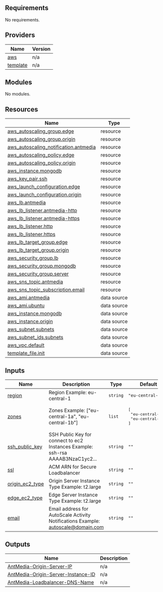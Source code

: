 ## Requirements

No requirements.

## Providers

| Name | Version |
|------|---------|
| <a name="provider_aws"></a> [aws](#provider\_aws) | n/a |
| <a name="provider_template"></a> [template](#provider\_template) | n/a |

## Modules

No modules.

## Resources

| Name | Type |
|------|------|
| [aws_autoscaling_group.edge](https://registry.terraform.io/providers/hashicorp/aws/latest/docs/resources/autoscaling_group) | resource |
| [aws_autoscaling_group.origin](https://registry.terraform.io/providers/hashicorp/aws/latest/docs/resources/autoscaling_group) | resource |
| [aws_autoscaling_notification.antmedia](https://registry.terraform.io/providers/hashicorp/aws/latest/docs/resources/autoscaling_notification) | resource |
| [aws_autoscaling_policy.edge](https://registry.terraform.io/providers/hashicorp/aws/latest/docs/resources/autoscaling_policy) | resource |
| [aws_autoscaling_policy.origin](https://registry.terraform.io/providers/hashicorp/aws/latest/docs/resources/autoscaling_policy) | resource |
| [aws_instance.mongodb](https://registry.terraform.io/providers/hashicorp/aws/latest/docs/resources/instance) | resource |
| [aws_key_pair.ssh](https://registry.terraform.io/providers/hashicorp/aws/latest/docs/resources/key_pair) | resource |
| [aws_launch_configuration.edge](https://registry.terraform.io/providers/hashicorp/aws/latest/docs/resources/launch_configuration) | resource |
| [aws_launch_configuration.origin](https://registry.terraform.io/providers/hashicorp/aws/latest/docs/resources/launch_configuration) | resource |
| [aws_lb.antmedia](https://registry.terraform.io/providers/hashicorp/aws/latest/docs/resources/lb) | resource |
| [aws_lb_listener.antmedia-http](https://registry.terraform.io/providers/hashicorp/aws/latest/docs/resources/lb_listener) | resource |
| [aws_lb_listener.antmedia-https](https://registry.terraform.io/providers/hashicorp/aws/latest/docs/resources/lb_listener) | resource |
| [aws_lb_listener.http](https://registry.terraform.io/providers/hashicorp/aws/latest/docs/resources/lb_listener) | resource |
| [aws_lb_listener.https](https://registry.terraform.io/providers/hashicorp/aws/latest/docs/resources/lb_listener) | resource |
| [aws_lb_target_group.edge](https://registry.terraform.io/providers/hashicorp/aws/latest/docs/resources/lb_target_group) | resource |
| [aws_lb_target_group.origin](https://registry.terraform.io/providers/hashicorp/aws/latest/docs/resources/lb_target_group) | resource |
| [aws_security_group.lb](https://registry.terraform.io/providers/hashicorp/aws/latest/docs/resources/security_group) | resource |
| [aws_security_group.mongodb](https://registry.terraform.io/providers/hashicorp/aws/latest/docs/resources/security_group) | resource |
| [aws_security_group.server](https://registry.terraform.io/providers/hashicorp/aws/latest/docs/resources/security_group) | resource |
| [aws_sns_topic.antmedia](https://registry.terraform.io/providers/hashicorp/aws/latest/docs/resources/sns_topic) | resource |
| [aws_sns_topic_subscription.email](https://registry.terraform.io/providers/hashicorp/aws/latest/docs/resources/sns_topic_subscription) | resource |
| [aws_ami.antmedia](https://registry.terraform.io/providers/hashicorp/aws/latest/docs/data-sources/ami) | data source |
| [aws_ami.ubuntu](https://registry.terraform.io/providers/hashicorp/aws/latest/docs/data-sources/ami) | data source |
| [aws_instance.mongodb](https://registry.terraform.io/providers/hashicorp/aws/latest/docs/data-sources/instance) | data source |
| [aws_instance.origin](https://registry.terraform.io/providers/hashicorp/aws/latest/docs/data-sources/instance) | data source |
| [aws_subnet.subnets](https://registry.terraform.io/providers/hashicorp/aws/latest/docs/data-sources/subnet) | data source |
| [aws_subnet_ids.subnets](https://registry.terraform.io/providers/hashicorp/aws/latest/docs/data-sources/subnet_ids) | data source |
| [aws_vpc.default](https://registry.terraform.io/providers/hashicorp/aws/latest/docs/data-sources/vpc) | data source |
| [template_file.init](https://registry.terraform.io/providers/hashicorp/template/latest/docs/data-sources/file) | data source |

## Inputs

| Name | Description | Type | Default | Required |
|------|-------------|------|---------|:--------:|
| <a name="input_region"></a> [region](#input\_region) | Region Example: eu-central-1 | `string` | `"eu-central-1"` | yes |
| <a name="input_zones"></a> [zones](#input\_zones) | Zones Example: ["eu-central-1a", "eu-central-1b"] | `list` | <pre>[<br>  "eu-central-1a",<br>  "eu-central-1b"<br>]</pre> | yes |
| <a name="input_ssh_public_key"></a> [ssh\_public\_key](#input\_ssh\_public\_key) | SSH Public Key for connect to ec2 Instances Example: ssh-rsa AAAAB3NzaC1yc2... | `string` | `""` | yes |
| <a name="input_ssl"></a> [ssl](#input\_ssl) | ACM ARN for Secure Loadbalancer | `string` | `""` | yes |
| <a name="input_origin_ec2_type"></a> [origin\_ec2\_type](#input\_origin\_ec2\_type) | Origin Server Instance Type Example: t2.large | `string` | `""` | yes |
| <a name="input_edge_ec2_type"></a> [edge\_ec2\_type](#input\_edge\_ec2\_type) | Edge Server Instance Type Example: t2.large | `string` | `""` | yes |
| <a name="input_email"></a> [email](#input\_email) | Email address for AutoScale Activity Notifications Example: autoscale@domain.com | `string` | `""` | yes |

## Outputs

| Name | Description |
|------|-------------|
| <a name="output_AntMedia-Origin-Server-IP"></a> [AntMedia-Origin-Server-IP](#output\_AntMedia-Origin-Server-IP) | n/a |
| <a name="output_AntMedia-Origin-Server-Instance-ID"></a> [AntMedia-Origin-Server-Instance-ID](#output\_AntMedia-Origin-Server-Instance-ID) | n/a |
| <a name="output_AntMedia-Loadbalancer-DNS-Name"></a> [AntMedia-Loadbalancer-DNS-Name](#output\_AntMedia-Loadbalancer-DNS-Name) | n/a |

